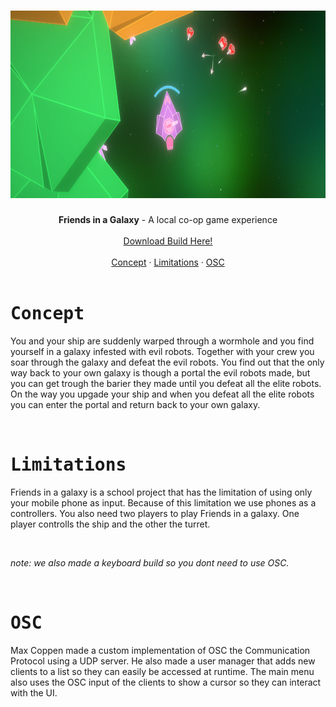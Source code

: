 <h1 align="center">
    <div align="center">
        <img Height=300 src="https://github.com/FunkyBuritto/Friends-in-a-galaxy/blob/main/.github/assets/FIAG%20Screenshot.png"> 
    </div>
</h1>


<div align="center">
  <b>Friends in a Galaxy</b> - A local co-op game experience<br>
</div>

<br>

<div align="center">
    <a href="https://github.com/FunkyBuritto/Friends-in-a-galaxy/releases/tag/v0.1.0">Download Build Here!</a>
</div>

<br>

<div align="center">
    <a href="#Concept">Concept</a>
    ·
    <a href="#Limitations">Limitations</a>
    ·
    <a href="#OSC">OSC</a>
</div>

<br>

<h1><samp>Concept</samp></h1>

You and your ship are suddenly warped through a wormhole and you find yourself in a galaxy infested with evil robots. Together with your crew you soar through the galaxy and defeat the evil robots. You find out that the only way back to your own galaxy is though a portal the evil robots made, but you can get trough the barier they made until you defeat all the elite robots. On the way you upgade your ship and when you defeat all the elite robots you can enter the portal and return back to your own galaxy.

<br>

<h1><samp>Limitations</samp></h1>

Friends in a galaxy is a school project that has the limitation of using only your mobile phone as input. Because of this limitation we use phones as a controllers. You also need two players to play Friends in a galaxy. One player controlls the ship and the other the turret.

<br>

*note: we also made a keyboard build so you dont need to use OSC.*

<br>

<h1><samp>OSC</samp></h1>

Max Coppen made a custom implementation of OSC the Communication Protocol using a UDP server.
He also made a user manager that adds new clients to a list so they can easily be accessed at runtime.
The main menu also uses the OSC input of the clients to show a cursor so they can interact with the UI.

<br>

